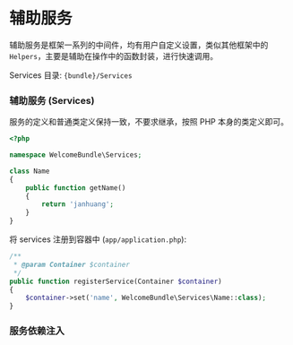 # 辅助服务

辅助服务是框架一系列的中间件，均有用户自定义设置，类似其他框架中的 `Helpers`，主要是辅助在操作中的函数封装，进行快速调用。

Services 目录: `{bundle}/Services`

### 辅助服务 (Services)

服务的定义和普通类定义保持一致，不要求继承，按照 PHP 本身的类定义即可。

```php
<?php

namespace WelcomeBundle\Services;

class Name
{
    public function getName()
    {
        return 'janhuang';
    }
}
```

将 services 注册到容器中 (`app/application.php`): 

```php
/**
 * @param Container $container
 */
public function registerService(Container $container)
{
    $container->set('name', WelcomeBundle\Services\Name::class);
}
```

### 服务依赖注入 